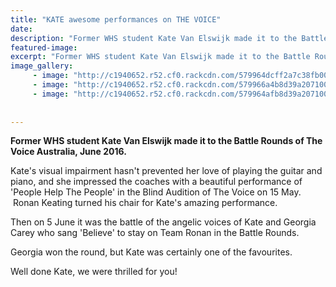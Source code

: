 ```yaml
---
title: "KATE awesome performances on THE VOICE"
date: 
description: "Former WHS student Kate Van Elswijk made it to the Battle Rounds of The Voice Australia, June 2016..."
featured-image: 
excerpt: "Former WHS student Kate Van Elswijk made it to the Battle Rounds of The Voice Australia, June 2016..."
image_gallery:
	 - image: "http://c1940652.r52.cf0.rackcdn.com/579964dcff2a7c38fb000c7d/Kate-Vanelswik-2016.jpg"
	 - image: "http://c1940652.r52.cf0.rackcdn.com/579966a4b8d39a2071000c7d/kategeorgia_battle-the-voice.jpg"
	 - image: "http://c1940652.r52.cf0.rackcdn.com/579964afb8d39a2071000c7b/Kate-Vanelswik-no-2-2016.jpg"
	
	
---
```


<p><strong>Former WHS student Kate Van Elswijk made it to the Battle Rounds of The Voice Australia, June 2016.</strong></p>
<p>Kate's visual impairment hasn't prevented her love of playing the guitar and piano, and she impressed the coaches with a beautiful performance of 'People Help The People' in the Blind Audition of The Voice on 15 May. &nbsp;Ronan Keating turned his chair for Kate's amazing performance.</p>
<p>Then on 5 June it was the battle of the angelic voices of Kate and Georgia Carey who sang 'Believe' to stay on Team Ronan in the Battle Rounds.</p>
<p>Georgia won the round, but Kate was certainly one of the favourites.</p>
<p>Well done Kate, we were thrilled for you!</p>

